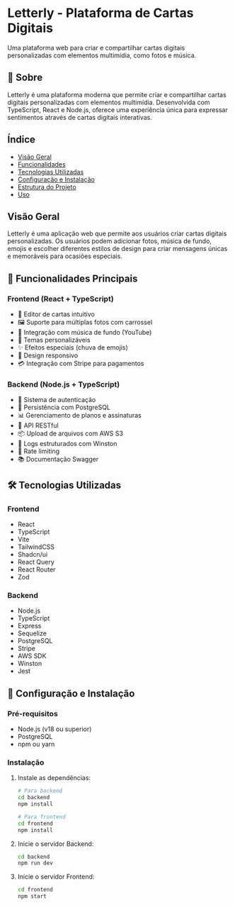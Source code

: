 # Letterly - Plataforma de Cartas Digitais
Uma plataforma web para criar e compartilhar cartas digitais personalizadas com elementos multimídia, como fotos e música.

## 🌟 Sobre
Letterly é uma plataforma moderna que permite criar e compartilhar cartas digitais personalizadas com elementos multimídia. Desenvolvida com TypeScript, React e Node.js, oferece uma experiência única para expressar sentimentos através de cartas digitais interativas.

## Índice
- [Visão Geral](#visão-geral)
- [Funcionalidades](#funcionalidades)
- [Tecnologias Utilizadas](#tecnologias-utilizadas)
- [Configuração e Instalação](#configuração-e-instalação)
- [Estrutura do Projeto](#estrutura-do-projeto)
- [Uso](#uso)

## Visão Geral
Letterly é uma aplicação web que permite aos usuários criar cartas digitais personalizadas. Os usuários podem adicionar fotos, música de fundo, emojis e escolher diferentes estilos de design para criar mensagens únicas e memoráveis para ocasiões especiais.

## 🚀 Funcionalidades Principais

### Frontend (React + TypeScript)
- 📝 Editor de cartas intuitivo
- 🖼️ Suporte para múltiplas fotos com carrossel
- 🎵 Integração com música de fundo (YouTube)
- 🎨 Temas personalizáveis
- ✨ Efeitos especiais (chuva de emojis)
- 📱 Design responsivo
- 💳 Integração com Stripe para pagamentos

### Backend (Node.js + TypeScript)
- 🔐 Sistema de autenticação
- 💾 Persistência com PostgreSQL
- 📊 Gerenciamento de planos e assinaturas
- 🔄 API RESTful
- 📦 Upload de arquivos com AWS S3
- 📝 Logs estruturados com Winston
- 🚦 Rate limiting
- 📚 Documentação Swagger

## 🛠️ Tecnologias Utilizadas

### Frontend
- React
- TypeScript
- Vite
- TailwindCSS
- Shadcn/ui
- React Query
- React Router
- Zod

### Backend
- Node.js
- TypeScript
- Express
- Sequelize
- PostgreSQL
- Stripe
- AWS SDK
- Winston
- Jest

## 🚀 Configuração e Instalação

### Pré-requisitos
- Node.js (v18 ou superior)
- PostgreSQL
- npm ou yarn

### Instalação

1. Instale as dependências:

    ```bash
    # Para backend
    cd backend
    npm install

    # Para frontend
    cd frontend
    npm install
    ```

2. Inicie o servidor Backend:

    ```bash
    cd backend
    npm run dev
    ```

3. Inicie o servidor Frontend:

    ```bash
    cd frontend
    npm start
    ```